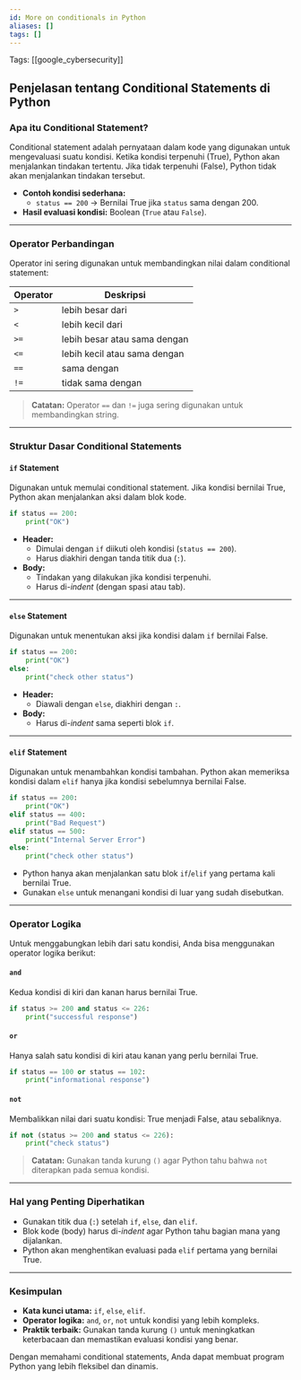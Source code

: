 ```yaml
---
id: More on conditionals in Python
aliases: []
tags: []
---
```


Tags: [[google_cybersecurity]]

## Penjelasan tentang Conditional Statements di Python

### Apa itu Conditional Statement?

Conditional statement adalah pernyataan dalam kode yang digunakan untuk mengevaluasi suatu kondisi. Ketika kondisi terpenuhi (True), Python akan menjalankan tindakan tertentu. Jika tidak terpenuhi (False), Python tidak akan menjalankan tindakan tersebut.

- **Contoh kondisi sederhana:**
  - `status == 200` → Bernilai True jika `status` sama dengan 200.
- **Hasil evaluasi kondisi:** Boolean (`True` atau `False`).

---

### Operator Perbandingan

Operator ini sering digunakan untuk membandingkan nilai dalam conditional statement:

| Operator | Deskripsi                    |
| -------- | ---------------------------- |
| `>`      | lebih besar dari             |
| `<`      | lebih kecil dari             |
| `>=`     | lebih besar atau sama dengan |
| `<=`     | lebih kecil atau sama dengan |
| `==`     | sama dengan                  |
| `!=`     | tidak sama dengan            |

> **Catatan:** Operator `==` dan `!=` juga sering digunakan untuk membandingkan string.

---

### Struktur Dasar Conditional Statements

#### **`if` Statement**

Digunakan untuk memulai conditional statement. Jika kondisi bernilai True, Python akan menjalankan aksi dalam blok kode.

```python
if status == 200:
    print("OK")
```

- **Header:**
  - Dimulai dengan `if` diikuti oleh kondisi (`status == 200`).
  - Harus diakhiri dengan tanda titik dua (`:`).
- **Body:**
  - Tindakan yang dilakukan jika kondisi terpenuhi.
  - Harus di-_indent_ (dengan spasi atau tab).

---

#### **`else` Statement**

Digunakan untuk menentukan aksi jika kondisi dalam `if` bernilai False.

```python
if status == 200:
    print("OK")
else:
    print("check other status")
```

- **Header:**
  - Diawali dengan `else`, diakhiri dengan `:`.
- **Body:**
  - Harus di-_indent_ sama seperti blok `if`.

---

#### **`elif` Statement**

Digunakan untuk menambahkan kondisi tambahan. Python akan memeriksa kondisi dalam `elif` hanya jika kondisi sebelumnya bernilai False.

```python
if status == 200:
    print("OK")
elif status == 400:
    print("Bad Request")
elif status == 500:
    print("Internal Server Error")
else:
    print("check other status")
```

- Python hanya akan menjalankan satu blok `if`/`elif` yang pertama kali bernilai True.
- Gunakan `else` untuk menangani kondisi di luar yang sudah disebutkan.

---

### Operator Logika

Untuk menggabungkan lebih dari satu kondisi, Anda bisa menggunakan operator logika berikut:

#### **`and`**

Kedua kondisi di kiri dan kanan harus bernilai True.

```python
if status >= 200 and status <= 226:
    print("successful response")
```

#### **`or`**

Hanya salah satu kondisi di kiri atau kanan yang perlu bernilai True.

```python
if status == 100 or status == 102:
    print("informational response")
```

#### **`not`**

Membalikkan nilai dari suatu kondisi: True menjadi False, atau sebaliknya.

```python
if not (status >= 200 and status <= 226):
    print("check status")
```

> **Catatan:** Gunakan tanda kurung `()` agar Python tahu bahwa `not` diterapkan pada semua kondisi.

---

### Hal yang Penting Diperhatikan

- Gunakan titik dua (`:`) setelah `if`, `else`, dan `elif`.
- Blok kode (body) harus di-_indent_ agar Python tahu bagian mana yang dijalankan.
- Python akan menghentikan evaluasi pada `elif` pertama yang bernilai True.

---

### Kesimpulan

- **Kata kunci utama:** `if`, `else`, `elif`.
- **Operator logika:** `and`, `or`, `not` untuk kondisi yang lebih kompleks.
- **Praktik terbaik:** Gunakan tanda kurung `()` untuk meningkatkan keterbacaan dan memastikan evaluasi kondisi yang benar.

Dengan memahami conditional statements, Anda dapat membuat program Python yang lebih fleksibel dan dinamis.

